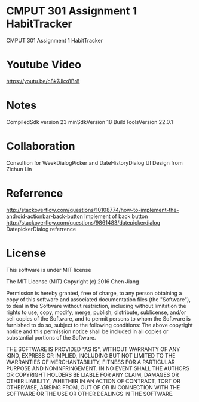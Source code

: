 # CMPUT 301 Assignment 1 HabitTracker
CMPUT 301 Assignment 1 HabitTracker

# Youtube Video
https://youtu.be/c8k7Jkx8Br8

# Notes
CompiledSdk version 23
minSdkVersion 18
BuildToolsVersion 22.0.1

# Collaboration
Consultion for WeekDialogPicker and DateHistoryDialog UI Design from Zichun Lin

# Referrence
http://stackoverflow.com/questions/10108774/how-to-implement-the-android-actionbar-back-button Implement of back button
http://stackoverflow.com/questions/9861483/datepickerdialog DatepickerDialog referrence

# License
This software is under MIT license

The MIT License (MIT) 
Copyright (c) 2016 Chen Jiang

Permission is hereby granted, free of charge, to any person obtaining a copy of this software and associated documentation files (the "Software"), to deal in the Software without restriction, including without limitation the rights to use, copy, modify, merge, publish, distribute, sublicense, and/or sell copies of the Software, and to permit persons to whom the Software is furnished to do so, subject to the following conditions:
The above copyright notice and this permission notice shall be included in all copies or substantial portions of the Software.

THE SOFTWARE IS PROVIDED "AS IS", WITHOUT WARRANTY OF ANY KIND, EXPRESS OR IMPLIED, INCLUDING BUT NOT LIMITED TO THE WARRANTIES OF MERCHANTABILITY, FITNESS FOR A PARTICULAR PURPOSE AND NONINFRINGEMENT. IN NO EVENT SHALL THE AUTHORS OR COPYRIGHT HOLDERS BE LIABLE FOR ANY CLAIM, DAMAGES OR OTHER LIABILITY, WHETHER IN AN ACTION OF CONTRACT, TORT OR OTHERWISE, ARISING FROM, OUT OF OR IN CONNECTION WITH THE SOFTWARE OR THE USE OR OTHER DEALINGS IN THE SOFTWARE.
